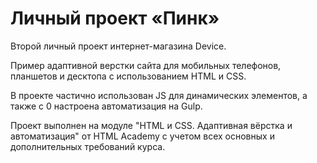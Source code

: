 # Личный проект «Пинк» 

Второй личный проект интернет-магазина Device.

Пример адаптивной верстки сайта для мобильных телефонов, планшетов и десктопа с использованием HTML и CSS.

В проекте частично использован JS для динамических элементов, а также с 0 настроена автоматизация на Gulp.

Проект выполнен на модуле "HTML и CSS. Адаптивная вёрстка и автоматизация" от  HTML Academy с учетом всех основных и дополнительных требований курса.
